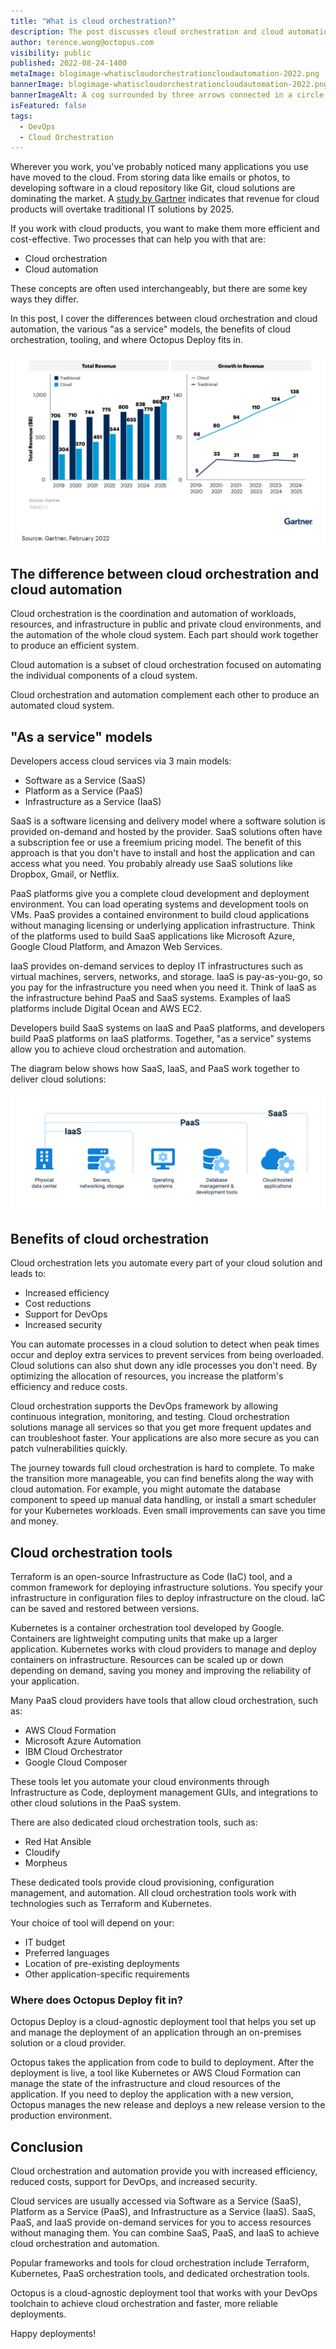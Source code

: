 ```yaml
---
title: "What is cloud orchestration?"
description: The post discusses cloud orchestration and cloud automation, as a service models, cloud orchestration tooling, and where Octopus fits in as a cloud-agnostic deployment tool.
author: terence.wong@octopus.com
visibility: public
published: 2022-08-24-1400
metaImage: blogimage-whatiscloudorchestrationcloudautomation-2022.png
bannerImage: blogimage-whatiscloudorchestrationcloudautomation-2022.png
bannerImageAlt: A cog surrounded by three arrows connected in a circle sits amongst clouds
isFeatured: false
tags:
  - DevOps
  - Cloud Orchestration
---
```


Wherever you work, you've probably noticed many applications you use have moved to the cloud. From storing data like emails or photos, to developing software in a cloud repository like Git, cloud solutions are dominating the market. A [study by Gartner](https://www.gartner.com/en/newsroom/press-releases/2022-02-09-gartner-says-more-than-half-of-enterprise-it-spending) indicates that revenue for cloud products will overtake traditional IT solutions by 2025. 

If you work with cloud products, you want to make them more efficient and cost-effective. Two processes that can help you with that are:

- Cloud orchestration
- Cloud automation 

These concepts are often used interchangeably, but there are some key ways they differ. 

In this post, I cover the differences between cloud orchestration and cloud automation, the various "as a service" models, the benefits of cloud orchestration, tooling, and where Octopus Deploy fits in.

![Gartner Cloud Adoption](gartner-cloud-adoption.png "width=500")

## The difference between cloud orchestration and cloud automation

Cloud orchestration is the coordination and automation of workloads, resources, and infrastructure in public and private cloud environments, and the automation of the whole cloud system. Each part should work together to produce an efficient system. 

Cloud automation is a subset of cloud orchestration focused on automating the individual components of a cloud system. 

Cloud orchestration and automation complement each other to produce an automated cloud system.

## "As a service" models

Developers access cloud services via 3 main models:

- Software as a Service (SaaS)
- Platform as a Service (PaaS)
- Infrastructure as a Service (IaaS)

SaaS is a software licensing and delivery model where a software solution is provided on-demand and hosted by the provider. SaaS solutions often have a subscription fee or use a freemium pricing model. The benefit of this approach is that you don't have to install and host the application and can access what you need. You probably already use SaaS solutions like Dropbox, Gmail, or Netflix. 

PaaS platforms give you a complete cloud development and deployment environment. You can load operating systems and development tools on VMs. PaaS provides a contained environment to build cloud applications without managing licensing or underlying application infrastructure. Think of the platforms used to build SaaS applications like Microsoft Azure, Google Cloud Platform, and Amazon Web Services.

IaaS provides on-demand services to deploy IT infrastructures such as virtual machines, servers, networks, and storage. IaaS is pay-as-you-go, so you pay for the infrastructure you need when you need it. Think of IaaS as the infrastructure behind PaaS and SaaS systems. Examples of IaaS platforms include Digital Ocean and AWS EC2. 

Developers build SaaS systems on IaaS and PaaS platforms, and developers build PaaS platforms on IaaS platforms. Together, "as a service" systems allow you to achieve cloud orchestration and automation. 

The diagram below shows how SaaS, IaaS, and PaaS work together to deliver cloud solutions:

![As a service models](as-a-service.png "width=500")

## Benefits of cloud orchestration

Cloud orchestration lets you automate every part of your cloud solution and leads to:

- Increased efficiency
- Cost reductions
- Support for DevOps
- Increased security

You can automate processes in a cloud solution to detect when peak times occur and deploy extra services to prevent services from being overloaded. Cloud solutions can also shut down any idle processes you don't need. By optimizing the allocation of resources, you increase the platform's efficiency and reduce costs. 

Cloud orchestration supports the DevOps framework by allowing continuous integration, monitoring, and testing. Cloud orchestration solutions manage all services so that you get more frequent updates and can troubleshoot faster. Your applications are also more secure as you can patch vulnerabilities quickly.

The journey towards full cloud orchestration is hard to complete. To make the transition more manageable, you can find benefits along the way with cloud automation. For example, you might automate the database component to speed up manual data handling, or install a smart scheduler for your Kubernetes workloads. Even small improvements can save you time and money.

## Cloud orchestration tools

Terraform is an open-source Infrastructure as Code (IaC) tool, and a common framework for deploying infrastructure solutions. You specify your infrastructure in configuration files to deploy infrastructure on the cloud. IaC can be saved and restored between versions. 

Kubernetes is a container orchestration tool developed by Google. Containers are lightweight computing units that make up a larger application. Kubernetes works with cloud providers to manage and deploy containers on infrastructure. Resources can be scaled up or down depending on demand, saving you money and improving the reliability of your application.

Many PaaS cloud providers have tools that allow cloud orchestration, such as:

- AWS Cloud Formation
- Microsoft Azure Automation
- IBM Cloud Orchestrator
- Google Cloud Composer

These tools let you automate your cloud environments through Infrastructure as Code, deployment management GUIs, and integrations to other cloud solutions in the PaaS system. 

There are also dedicated cloud orchestration tools, such as:

- Red Hat Ansible
- Cloudify
- Morpheus

These dedicated tools provide cloud provisioning, configuration management, and automation. All cloud orchestration tools work with technologies such as Terraform and Kubernetes. 

Your choice of tool will depend on your: 

- IT budget
- Preferred languages
- Location of pre-existing deployments
- Other application-specific requirements

### Where does Octopus Deploy fit in?

Octopus Deploy is a cloud-agnostic deployment tool that helps you set up and manage the deployment of an application through an on-premises solution or a cloud provider. 

Octopus takes the application from code to build to deployment. After the deployment is live, a tool like Kubernetes or AWS Cloud Formation can manage the state of the infrastructure and cloud resources of the application. If you need to deploy the application with a new version, Octopus manages the new release and deploys a new release version to the production environment.

## Conclusion

Cloud orchestration and automation provide you with increased efficiency, reduced costs, support for DevOps, and increased security. 

Cloud services are usually accessed via Software as a Service (SaaS), Platform as a Service (PaaS), and Infrastructure as a Service (IaaS). SaaS, PaaS, and IaaS provide on-demand services for you to access resources without managing them. You can combine SaaS, PaaS, and IaaS to achieve cloud orchestration and automation. 

Popular frameworks and tools for cloud orchestration include Terraform, Kubernetes, PaaS orchestration tools, and dedicated orchestration tools. 

Octopus is a cloud-agnostic deployment tool that works with your DevOps toolchain to achieve cloud orchestration and faster, more reliable deployments.

Happy deployments!
